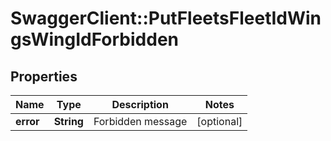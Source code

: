 # SwaggerClient::PutFleetsFleetIdWingsWingIdForbidden

## Properties
Name | Type | Description | Notes
------------ | ------------- | ------------- | -------------
**error** | **String** | Forbidden message | [optional] 


